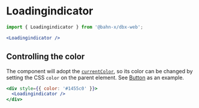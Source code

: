 # Loadingindicator

```js
import { Loadingindicator } from '@bahn-x/dbx-web';
```

```jsx
<Loadingindicator />
```

## Controlling the color

The component will adopt the [`currentColor`](https://developer.mozilla.org/en-US/docs/Web/CSS/color_value#currentColor_keyword), so its color can be changed by setting the CSS `color` on the parent element. See [Button](button#loading) as an example.

```jsx
<div style={{ color: '#1455c0' }}>
  <Loadingindicator />
</div>
```
